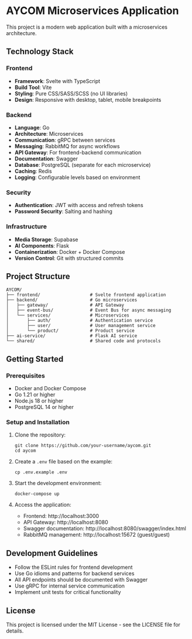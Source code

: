 # AYCOM Microservices Application

This project is a modern web application built with a microservices architecture.

## Technology Stack

### Frontend
- **Framework**: Svelte with TypeScript
- **Build Tool**: Vite
- **Styling**: Pure CSS/SASS/SCSS (no UI libraries)
- **Design**: Responsive with desktop, tablet, mobile breakpoints

### Backend
- **Language**: Go
- **Architecture**: Microservices
- **Communication**: gRPC between services
- **Messaging**: RabbitMQ for async workflows
- **API Gateway**: For frontend-backend communication
- **Documentation**: Swagger
- **Database**: PostgreSQL (separate for each microservice)
- **Caching**: Redis
- **Logging**: Configurable levels based on environment

### Security
- **Authentication**: JWT with access and refresh tokens
- **Password Security**: Salting and hashing

### Infrastructure
- **Media Storage**: Supabase
- **AI Components**: Flask
- **Containerization**: Docker + Docker Compose
- **Version Control**: Git with structured commits

## Project Structure

```
AYCOM/
├── frontend/                   # Svelte frontend application
├── backend/                    # Go microservices
│   ├── gateway/                # API Gateway
│   ├── event-bus/              # Event Bus for async messaging
│   └── services/               # Microservices
│       ├── auth/               # Authentication service
│       ├── user/               # User management service
│       └── product/            # Product service
├── ai-service/                 # Flask AI service
└── shared/                     # Shared code and protocols
```

## Getting Started

### Prerequisites
- Docker and Docker Compose
- Go 1.21 or higher
- Node.js 18 or higher
- PostgreSQL 14 or higher

### Setup and Installation

1. Clone the repository:
   ```
   git clone https://github.com/your-username/aycom.git
   cd aycom
   ```

2. Create a `.env` file based on the example:
   ```
   cp .env.example .env
   ```

3. Start the development environment:
   ```
   docker-compose up
   ```

4. Access the application:
   - Frontend: http://localhost:3000
   - API Gateway: http://localhost:8080
   - Swagger documentation: http://localhost:8080/swagger/index.html
   - RabbitMQ management: http://localhost:15672 (guest/guest)

## Development Guidelines

- Follow the ESLint rules for frontend development
- Use Go idioms and patterns for backend services
- All API endpoints should be documented with Swagger
- Use gRPC for internal service communication
- Implement unit tests for critical functionality

## License

This project is licensed under the MIT License - see the LICENSE file for details. 
